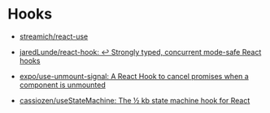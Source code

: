 # Hooks

- [streamich/react-use](https://github.com/streamich/react-use)

- [jaredLunde/react-hook: ↩ Strongly typed, concurrent mode-safe React hooks](https://github.com/jaredLunde/react-hook)

- [expo/use-unmount-signal: A React Hook to cancel promises when a component is unmounted](https://github.com/expo/use-unmount-signal)

- [cassiozen/useStateMachine: The ½ kb state machine hook for React](https://github.com/cassiozen/useStateMachine)
